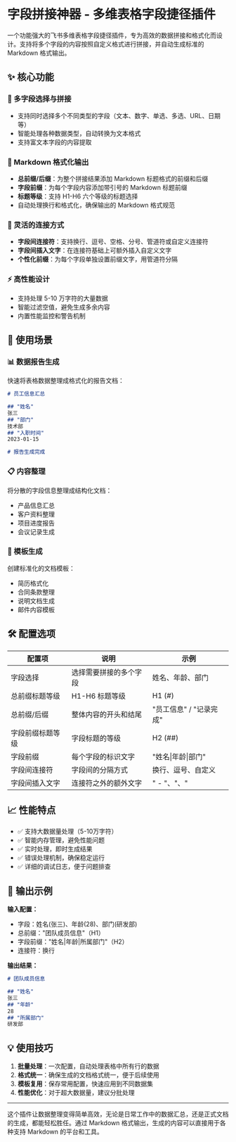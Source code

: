 # 字段拼接神器 - 多维表格字段捷径插件

一个功能强大的飞书多维表格字段捷径插件，专为高效的数据拼接和格式化而设计。支持将多个字段的内容按照自定义格式进行拼接，并自动生成标准的 Markdown 格式输出。

## ✨ 核心功能

### 🎯 多字段选择与拼接
- 支持同时选择多个不同类型的字段（文本、数字、单选、多选、URL、日期等）
- 智能处理各种数据类型，自动转换为文本格式
- 支持富文本字段的内容提取

### 📝 Markdown 格式化输出
- **总前缀/后缀**：为整个拼接结果添加 Markdown 标题格式的前缀和后缀
- **字段前缀**：为每个字段内容添加带引号的 Markdown 标题前缀
- **标题等级**：支持 H1-H6 六个等级的标题选择
- 自动处理换行和格式化，确保输出的 Markdown 格式规范

### 🔧 灵活的连接方式
- **字段间连接符**：支持换行、逗号、空格、分号、管道符或自定义连接符
- **字段间插入文字**：在连接符基础上可额外插入自定义文字
- **个性化前缀**：为每个字段单独设置前缀文字，用管道符分隔

### ⚡ 高性能设计
- 支持处理 5-10 万字符的大量数据
- 智能过滤空值，避免生成多余内容
- 内置性能监控和警告机制

## 🚀 使用场景

### 📊 数据报告生成
快速将表格数据整理成格式化的报告文档：
```markdown
# 员工信息汇总

## "姓名"
张三
## "部门"
技术部
## "入职时间"
2023-01-15

# 报告生成完成
```

### 📋 内容整理
将分散的字段信息整理成结构化文档：
- 产品信息汇总
- 客户资料整理
- 项目进度报告
- 会议记录生成

### 📝 模板生成
创建标准化的文档模板：
- 简历格式化
- 合同条款整理
- 说明文档生成
- 邮件内容模板

## 🛠️ 配置选项

| 配置项 | 说明 | 示例 |
|--------|------|------|
| 字段选择 | 选择需要拼接的多个字段 | 姓名、年龄、部门 |
| 总前缀标题等级 | H1-H6 标题等级 | H1 (#) |
| 总前缀/后缀 | 整体内容的开头和结尾 | "员工信息" / "记录完成" |
| 字段前缀标题等级 | 字段标题的等级 | H2 (##) |
| 字段前缀 | 每个字段的标识文字 | "姓名\|年龄\|部门" |
| 字段间连接符 | 字段间的分隔方式 | 换行、逗号、自定义 |
| 字段间插入文字 | 连接符之外的额外文字 | " - "、"、" |

## 📈 性能特点

- ✅ 支持大数据量处理（5-10万字符）
- ✅ 智能内存管理，避免性能问题
- ✅ 实时处理，即时生成结果
- ✅ 错误处理机制，确保稳定运行
- ✅ 详细的调试日志，便于问题排查

## 🎨 输出示例

**输入配置：**
- 字段：姓名(张三)、年龄(28)、部门(研发部)
- 总前缀："团队成员信息"（H1）
- 字段前缀："姓名|年龄|所属部门"（H2）
- 连接符：换行

**输出结果：**
```markdown
# 团队成员信息

## "姓名"
张三
## "年龄"
28
## "所属部门"
研发部
```

## 💡 使用技巧

1. **批量处理**：一次配置，自动处理表格中所有行的数据
2. **格式统一**：确保生成的文档格式统一，便于后续使用
3. **模板复用**：保存常用配置，快速应用到不同数据集
4. **性能优化**：对于超大数据量，建议分批处理

---

这个插件让数据整理变得简单高效，无论是日常工作中的数据汇总，还是正式文档的生成，都能轻松胜任。通过 Markdown 格式输出，生成的内容可以直接用于各种支持 Markdown 的平台和工具。